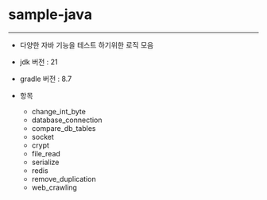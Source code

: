 # sample-java
---

- 다양한 자바 기능을 테스트 하기위한 로직 모음
- jdk 버전 : 21
- gradle 버전 : 8.7  


- 항목
    - change_int_byte
    - database_connection
    - compare_db_tables
    - socket
    - crypt
    - file_read
    - serialize
    - redis
    - remove_duplication
    - web_crawling